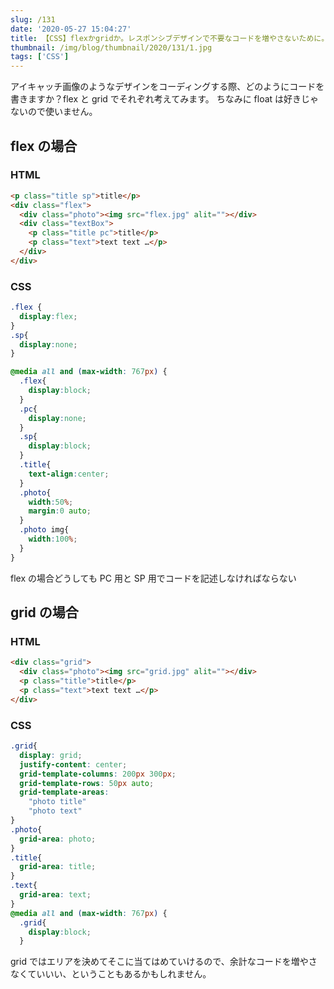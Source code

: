 ```yaml
---
slug: /131
date: '2020-05-27 15:04:27'
title: 【CSS】flexかgridか。レスポンシブデザインで不要なコードを増やさないために。
thumbnail: /img/blog/thumbnail/2020/131/1.jpg
tags: ['CSS']
---
```

アイキャッチ画像のようなデザインをコーディングする際、どのようにコードを書きますか？flex と grid でそれぞれ考えてみます。
ちなみに float は好きじゃないので使いません。

## flex の場合

### HTML

```html
<p class="title sp">title</p>
<div class="flex">
  <div class="photo"><img src="flex.jpg" alit=""></div>
  <div class="textBox">
    <p class="title pc">title</p>
    <p class="text">text text …</p>
  </div>
</div>
```

### CSS

```css
.flex {
  display:flex;
}
.sp{
  display:none;
}

@media all and (max-width: 767px) {
  .flex{
    display:block;
  }
  .pc{
    display:none;
  }
  .sp{
    display:block;
  }
  .title{
    text-align:center;
  }
  .photo{
    width:50%;
    margin:0 auto;
  }
  .photo img{
    width:100%;
  }
}
```

flex の場合どうしても PC 用と SP 用でコードを記述しなければならない

## grid の場合

### HTML

```html
<div class="grid">
  <div class="photo"><img src="grid.jpg" alit=""></div>
  <p class="title">title</p>
  <p class="text">text text …</p>
</div>
```

### CSS

```css
.grid{
  display: grid;
  justify-content: center;
  grid-template-columns: 200px 300px;
  grid-template-rows: 50px auto;
  grid-template-areas:
    "photo title"
    "photo text"
}
.photo{
  grid-area: photo;
}
.title{
  grid-area: title;
}
.text{
  grid-area: text;
}
@media all and (max-width: 767px) {
  .grid{
    display:block;
  }


```

grid ではエリアを決めてそこに当てはめていけるので、余計なコードを増やさなくていいい、ということもあるかもしれません。
